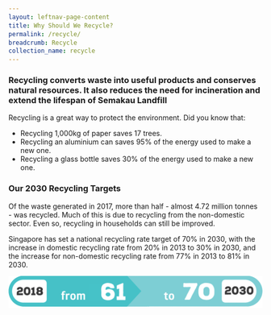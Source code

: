 ```yaml
---
layout: leftnav-page-content
title: Why Should We Recycle?
permalink: /recycle/
breadcrumb: Recycle
collection_name: recycle
---
```


### Recycling converts waste into useful products and conserves natural resources. It also reduces the need for incineration and extend the lifespan of Semakau Landfill

Recycling is a great way to protect the environment. Did you know that:

* Recycling 1,000kg of paper saves 17 trees.
* Recycling an aluminium can saves 95% of the energy used to make a new one.
* Recycling a glass bottle saves 30% of the energy used to make a new one.
 
### Our 2030 Recycling Targets

Of the waste generated in 2017, more than half - almost 4.72 million tonnes - was recycled. Much of this is due to recycling from the non-domestic sector. Even so, recycling in households can still be improved.

Singapore has set a national recycling rate target of 70% in 2030, with the increase in domestic recycling rate from 20% in 2013 to 30% in 2030, and the increase for non-domestic recycling rate from 77% in 2013 to 81% in 2030.

![Our recycling targets for 2030](/images/our-recycling-targets.png)


